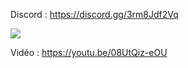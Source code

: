 Discord : https://discord.gg/3rm8Jdf2Vq

<img src="https://i.imgur.com/zORI9KS.png">

Vidéo : https://youtu.be/08UtQiz-eOU
